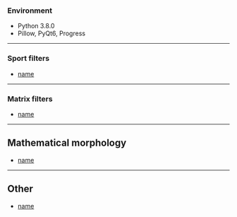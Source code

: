 ### Environment
- Python 3.8.0
- Pillow, PyQt6, Progress
---
### Sport filters
- [name](paste)
---
### Matrix filters
- [name](paste)
- ---
## Mathematical morphology
- [name](paste)
- ---
## Other
- [name](paste)
